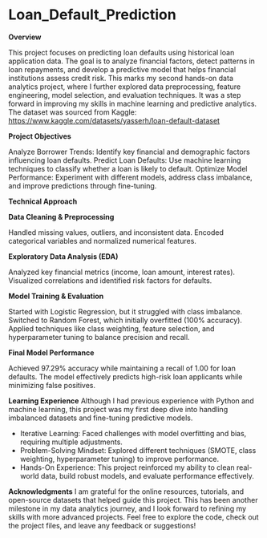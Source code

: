 # Loan_Default_Prediction

**Overview**

This project focuses on predicting loan defaults using historical loan application data. The goal is to analyze financial factors, detect patterns in loan repayments, and develop a predictive model that helps financial institutions assess credit risk.
This marks my second hands-on data analytics project, where I further explored data preprocessing, feature engineering, model selection, and evaluation techniques. It was a step forward in improving my skills in machine learning and predictive analytics.
The dataset was sourced from Kaggle: https://www.kaggle.com/datasets/yasserh/loan-default-dataset


**Project Objectives**

Analyze Borrower Trends: Identify key financial and demographic factors influencing loan defaults.
Predict Loan Defaults: Use machine learning techniques to classify whether a loan is likely to default.
Optimize Model Performance: Experiment with different models, address class imbalance, and improve predictions through fine-tuning.


**Technical Approach** 

**Data Cleaning & Preprocessing**

Handled missing values, outliers, and inconsistent data.
Encoded categorical variables and normalized numerical features.

**Exploratory Data Analysis (EDA)**

Analyzed key financial metrics (income, loan amount, interest rates).
Visualized correlations and identified risk factors for defaults.

**Model Training & Evaluation**

Started with Logistic Regression, but it struggled with class imbalance.
Switched to Random Forest, which initially overfitted (100% accuracy).
Applied techniques like class weighting, feature selection, and hyperparameter tuning to balance precision and recall.

**Final Model Performance**

Achieved 97.29% accuracy while maintaining a recall of 1.00 for loan defaults.
The model effectively predicts high-risk loan applicants while minimizing false positives.


**Learning Experience**
Although I had previous experience with Python and machine learning, this project was my first deep dive into handling imbalanced datasets and fine-tuning predictive models.
* Iterative Learning: Faced challenges with model overfitting and bias, requiring multiple adjustments.
* Problem-Solving Mindset: Explored different techniques (SMOTE, class weighting, hyperparameter tuning) to improve performance.
* Hands-On Experience: This project reinforced my ability to clean real-world data, build robust models, and evaluate performance effectively.

**Acknowledgments**
I am grateful for the online resources, tutorials, and open-source datasets that helped guide this project. This has been another milestone in my data analytics journey, and I look forward to refining my skills with more advanced projects.
Feel free to explore the code, check out the project files, and leave any feedback or suggestions! 
